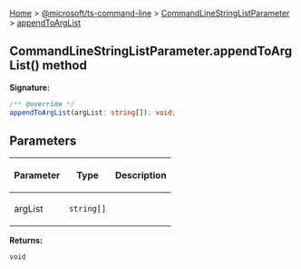 [Home](./index) &gt; [@microsoft/ts-command-line](./ts-command-line.md) &gt; [CommandLineStringListParameter](./ts-command-line.commandlinestringlistparameter.md) &gt; [appendToArgList](./ts-command-line.commandlinestringlistparameter.appendtoarglist.md)

## CommandLineStringListParameter.appendToArgList() method


<b>Signature:</b>

```typescript
/** @override */
appendToArgList(argList: string[]): void;
```

## Parameters

|  <p>Parameter</p> | <p>Type</p> | <p>Description</p> |
|  --- | --- | --- |
|  <p>argList</p> | <p>`string[]`</p> |  |

<b>Returns:</b>

`void`

